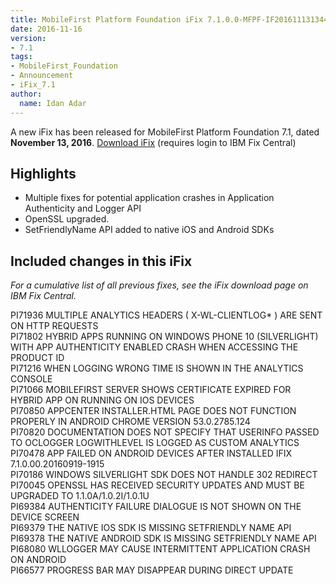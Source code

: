 ```yaml
---
title: MobileFirst Platform Foundation iFix 7.1.0.0-MFPF-IF201611131344 released
date: 2016-11-16
version:
- 7.1
tags:
- MobileFirst_Foundation
- Announcement
- iFix_7.1
author:
  name: Idan Adar 
---
```

A new iFix has been released for MobileFirst Platform Foundation 7.1, dated **November 13, 2016**. 
[Download iFix](http://www.ibm.com/support/fixcentral/swg/quickorder?parent=ibm%7EOther%2Bsoftware&product=ibm/Other+software/IBM+MobileFirst+Platform+Foundation&release=7.1.0.0&platform=All&function=all&source=fc) (requires login to IBM Fix Central)

## Highlights
* Multiple fixes for potential application crashes in Application Authenticity and Logger API
* OpenSSL upgraded.
* SetFriendlyName API added to native iOS and Android SDKs

## Included changes in this iFix
*For a cumulative list of all previous fixes, see the iFix download page on IBM Fix Central.*

PI71936 MULTIPLE ANALYTICS HEADERS ( X-WL-CLIENTLOG* ) ARE SENT ON HTTP REQUESTS  
PI71802 HYBRID APPS RUNNING ON WINDOWS PHONE 10 (SILVERLIGHT) WITH APP AUTHENTICITY ENABLED CRASH WHEN ACCESSING THE PRODUCT ID  
PI71216 WHEN LOGGING WRONG TIME IS SHOWN IN THE ANALYTICS CONSOLE  
PI71066 MOBILEFIRST SERVER SHOWS CERTIFICATE EXPIRED FOR HYBRID APP ON RUNNING ON IOS DEVICES  
PI70850 APPCENTER INSTALLER.HTML PAGE DOES NOT FUNCTION PROPERLY IN ANDROID CHROME VERSION 53.0.2785.124  
PI70820 DOCUMENTATION DOES NOT SPECIFY THAT USERINFO PASSED TO OCLOGGER LOGWITHLEVEL IS LOGGED AS CUSTOM ANALYTICS  
PI70478 APP FAILED ON ANDROID DEVICES AFTER INSTALLED IFIX 7.1.0.00.20160919-1915  
PI70186 WINDOWS SILVERLIGHT SDK DOES NOT HANDLE 302 REDIRECT  
PI70045 OPENSSL HAS RECEIVED SECURITY UPDATES AND MUST BE UPGRADED TO 1.1.0A/1.0.2I/1.0.1U  
PI69384 AUTHENTICITY FAILURE DIALOGUE IS NOT SHOWN ON THE DEVICE SCREEN  
PI69379 THE NATIVE IOS SDK IS MISSING SETFRIENDLY NAME API  
PI69378 THE NATIVE ANDROID SDK IS MISSING SETFRIENDLY NAME API  
PI68080 WLLOGGER MAY CAUSE INTERMITTENT APPLICATION CRASH ON ANDROID  
PI66577 PROGRESS BAR MAY DISAPPEAR DURING DIRECT UPDATE  
